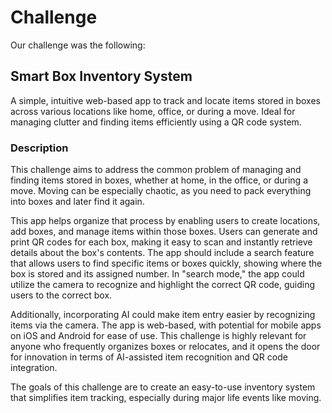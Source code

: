 # Challenge

Our challenge was the following:

## Smart Box Inventory System

A simple, intuitive web-based app to track and locate items stored in boxes across various locations like home, office, or during a move. Ideal for managing clutter and finding items efficiently using a QR code system.

### Description

This challenge aims to address the common problem of managing and finding items stored in boxes, whether at home, in the office, or during a move. Moving can be especially chaotic, as you need to pack everything into boxes and later find it again.

This app helps organize that process by enabling users to create locations, add boxes, and manage items within those boxes. Users can generate and print QR codes for each box, making it easy to scan and instantly retrieve details about the box's contents. The app should include a search feature that allows users to find specific items or boxes quickly, showing where the box is stored and its assigned number. In "search mode," the app could utilize the camera to recognize and highlight the correct QR code, guiding users to the correct box.

Additionally, incorporating AI could make item entry easier by recognizing items via the camera. The app is web-based, with potential for mobile apps on iOS and Android for ease of use. This challenge is highly relevant for anyone who frequently organizes boxes or relocates, and it opens the door for innovation in terms of AI-assisted item recognition and QR code integration.

The goals of this challenge are to create an easy-to-use inventory system that simplifies item tracking, especially during major life events like moving.
